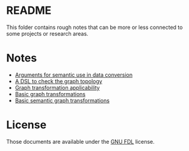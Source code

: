 # README

This folder contains rough notes that can be more or less connected to some projects or research areas.

# Notes

  * [Arguments for semantic use in data conversion](arguments_semantic.md "arguments")
  * [A DSL to check the graph topology](DSL-for-graph-topology-checks.md)
  * [Graph transformation applicability](graph-transformation-applicability.md)
  * [Basic graph transformations](basic-graph-transformations.md)
  * [Basic semantic graph transformations](basic-semantic-graph-transformations.md)
  
# License

Those documents are available under the [GNU FDL](GNU_FDL.md) license.

